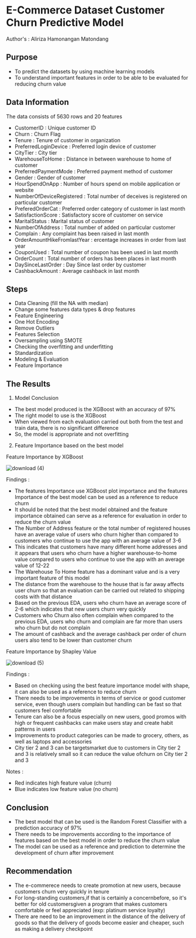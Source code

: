 # E-Commerce Dataset Customer Churn Predictive Model
Author's : Aliriza Hamonangan Matondang
## Purpose
- To predict the datasets by using machine learning models
- To understand important features in order to be able to be evaluated for reducing churn value
## Data Information
The data consists of 5630 rows and 20 features

- CustomerID : Unique customer ID
- Churn : Churn Flag
- Tenure : Tenure of customer in organization
- PreferredLoginDevice : Preferred login device of customer
- CityTier : City tier
- WarehouseToHome : Distance in between warehouse to home of customer
- PreferredPaymentMode : Preferred payment method of customer
- Gender : Gender of customer
- HourSpendOnApp : Number of hours spend on mobile application or website
- NumberOfDeviceRegistered : Total number of deceives is registered on particular customer
- PreferedOrderCat : Preferred order category of customer in last month
- SatisfactionScore : Satisfactory score of customer on service
- MaritalStatus : Marital status of customer
- NumberOfAddress : Total number of added on particular customer
- Complain : Any complaint has been raised in last month
- OrderAmountHikeFromlastYear : ercentage increases in order from last year
- CouponUsed : Total number of coupon has been used in last month
- OrderCount : Total number of orders has been places in last month
- DaySinceLastOrder : Day Since last order by customer
- CashbackAmount : Average cashback in last month

## Steps
- Data Cleaning (fill the NA with median)
- Change some features data types & drop features
- Feature Engineering
- One Hot Encoding
- Remove Outliers
- Features Selection
- Oversampling using SMOTE
- Checking the overfitting and underfitting
- Standardization 
- Modeling & Evaluation
- Feature Importance

## The Results
1. Model Conclusion

- The best model produced is the XGBoost with an accuracy of 97%
- The right model to use is the XGBoost
- When viewed from each evaluation carried out both from the test and train data, there is no significant difference
- So, the model is appropriate and not overfitting

2. Feature Importance based on the best model

Feature Importance by XGBoost

![download (4)](https://user-images.githubusercontent.com/92624520/162217983-d191afad-80a8-4073-9c67-8ca04819adff.png)


Findings :

- The features Importance use XGBoost plot importance and the features Importance of the best model can be used as a reference to reduce churn
- It should be noted that the best model obtained and the feature importance obtained can serve as a reference for evaluation in order to reduce the churn value
- The Number of Address feature or the total number of registered houses have an average value of users who churn higher than compared to customers who continue to use the app with an average value of 3-6
- This indicates that customers have many different home addresses and it appears that users who churn have a higher warehouse-to-home value compared to users who continue to use the app with an average value of 12-22
- The Warehouse To Home feature has a dominant value and is a very important feature of this model
- The distance from the warehouse to the house that is far away affects user churn so that an evaluation can be carried out related to shipping costs with that distance
- Based on the previous EDA, users who churn have an average score of 2-6 which indicates that new users churn very quickly
- Customers who Churn also often complain when compared to the previous EDA, users who churn and complain are far more than users who churn but do not complain
- The amount of cashback and the average cashback per order of churn users also tend to be lower than customer churn

Feature Importance by Shapley Value

![download (5)](https://user-images.githubusercontent.com/92624520/162218098-a1b1c79b-0f59-42a1-831b-1768a6ed3596.png)


Findings :

- Based on checking using the best feature importance model with shape, it can also be used as a reference to reduce churn
- There needs to be improvements in terms of service or good customer service, even though users complain but handling can be fast so that customers feel comfortable
- Tenure can also be a focus especially on new users, good promos with high or frequent cashbacks can make users stay and create habit patterns in users
- Improvements to product categories can be made to grocery, others, as well as laptops and accessories
- City tier 2 and 3 can be targetsmarket due to customers in City tier 2 and 3 is relatively small so it can reduce the value ofchurn on City tier 2 and 3

Notes :

- Red indicates high feature value (churn)
- Blue indicates low feature value (no churn)

## Conclusion
- The best model that can be used is the Random Forest Classifier with a prediction accuracy of 97%
- There needs to be improvements according to the importance of features based on the best model in order to reduce the churn value
- The model can be used as a reference and prediction to determine the development of churn after improvement

## Recommendation
- The e-commerece needs to create promotion at new users, because customers churn very quickly in tenure
- For long-standing customers,if that is certainly a concernbefore, so it's better for old customersgiven a program that makes customers comfortable or feel appreciated (exp: platinum service loyalty)
- There are need to be an improvement in the distance of the delivery of goods so that the delivery of goods become easier and cheaper, such as making a delivery checkpoint
